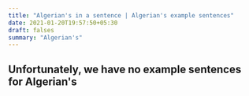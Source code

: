 ```yaml
---
title: "Algerian's in a sentence | Algerian's example sentences"
date: 2021-01-20T19:57:50+05:30
draft: falses
summary: "Algerian's"
---
```

## Unfortunately, we have no example sentences for Algerian's                 
